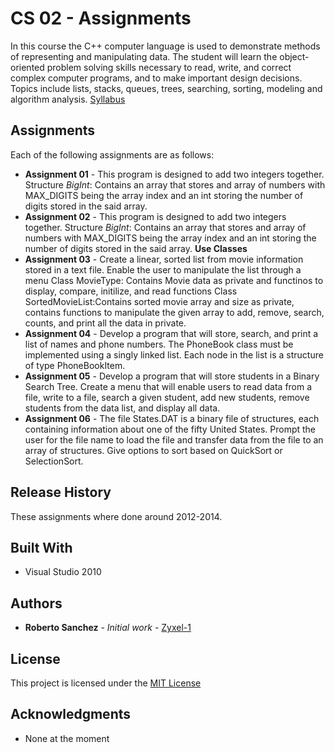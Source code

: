 
# CS 02 - Assignments
  
In this course the C++ computer language is used to demonstrate methods of representing and manipulating data. The student will learn the object-oriented problem solving skills necessary to read, write, and correct complex computer programs, and to make important design decisions. Topics include lists, stacks, queues, trees, searching, sorting, modeling and algorithm analysis.
[Syllabus](http://www.curricunet.com/elcamino/reports/course_outline_html.cfm?courses_id=17624)

## Assignments

Each of the following assignments are as follows:

 - **Assignment 01** - This program is designed to add two integers together. Structure *BigInt*: Contains an array that stores and array of numbers with MAX_DIGITS being the array index and an int storing the number of digits stored in the said array.
 - **Assignment 02** - This program is designed to add two integers together.  Structure *BigInt*: Contains an array that stores and array of numbers with MAX_DIGITS being the array index and an int storing the number of digits stored in the said array. **Use Classes**
 - **Assignment 03** - Create a linear, sorted list from movie information stored in a text file. Enable the user to manipulate the list through a menu Class MovieType: Contains Movie data as private and functinos to display, compare, initilize, and read functions Class SortedMovieList:Contains sorted movie array and size as private, contains functions to manipulate the given array to add, remove, search, counts, and print all the data in private.
 - **Assignment 04** - Develop a program that will store, search, and print a list of names and phone numbers. The PhoneBook class must be implemented using a singly linked list. Each node in the list is a structure of type PhoneBookItem.
 - **Assignment 05** - Develop a program that will store students in a Binary Search Tree. Create a menu that will enable users to read data from a file, write to a file, search a given student, add new students, remove students from the data list, and display all data.
 - **Assignment 06** - The file States.DAT is a binary file of structures, each containing information about one of the fifty United States. Prompt the user for the file name to load the file and transfer data from the file to an array of structures. Give options to sort based on QuickSort or SelectionSort.

## Release History
These assignments where done around 2012-2014.

## Built With

* Visual Studio 2010

## Authors
* **Roberto Sanchez** - *Initial work* - [Zyxel-1](https://github.com/Zyxel-1)

## License

This project is licensed under the [MIT License](https://opensource.org/licenses/mit-license.php)

## Acknowledgments
* None at the moment
